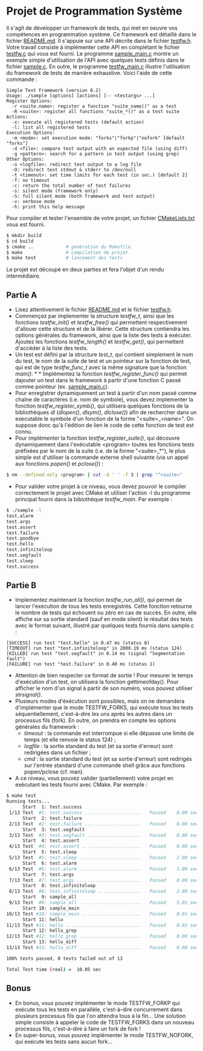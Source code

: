 # Projet de Programmation Système

Il s'agit de développer un framework de tests, qui met en oeuvre vos compétences en programmation système. Ce framework est détaillé dans le fichier [README.md](README.md). Il s'appuie sur une API décrite dans le fichier [testfw.h](testfw.h). Votre travail consiste à implémenter cette API en complétant le fichier [testfw.c](testfw.c) qui vous est fourni. Le programme [sample_main.c](sample_main.c) montre un exemple simple d'utilisation de l'API avec quelques tests définis dans le fichier [sample.c](sample.c). En outre, le programme [testfw_main.c](testfw_main.c) illustre l'utilisation du framework de tests de manière exhaustive. Voici l'aide de cette commande :

```text
Simple Test Framework (version 0.2)
Usage: ./sample [options] [actions] [-- <testargs> ...]
Register Options:
  -r <suite.name>: register a function "suite_name()" as a test
  -R <suite>: register all functions "suite_*()" as a test suite
Actions:
  -x: execute all registered tests (default action)
  -l: list all registered tests
Execution Options:
  -m <mode>: set execution mode: "forks"|"forkp"|"nofork" [default "forks"]
  -d <file>: compare test output with an expected file (using diff)
  -g <pattern>: search for a pattern in test output (using grep)
Other Options:
  -o <logfile>: redirect test output to a log file
  -O: redirect test stdout & stderr to /dev/null
  -t <timeout>: set time limits for each test (in sec.) [default 2]
  -T: no timeout
  -c: return the total number of test failures
  -s: silent mode (framework only)
  -S: full silent mode (both framework and test output)
  -v: verbose mode
  -h: print this help message
```

Pour compiler et tester l'ensemble de votre projet, un fichier [CMakeLists.txt](CMakeLists.txt) vous est fourni.

```bash
$ mkdir build
$ cd build
$ cmake ..            # génération du Makefile
$ make                # compilation de projet
$ make test           # lancement des tests
```

Le projet est découpé en deux parties et fera l'objet d'un rendu intermédiaire.

## Partie A

* Lisez attentivement le fichier [README.md](README.md) et le fichier [testfw.h](testfw.h).
* Commençez par implementer la structure *testfw_t*, ainsi que les fonctions *testfw_init()* et *testfw_free()* qui permettent respectivement d'allouer cette structure et de la libérer. Cette structure contiendra les options générales du framework, ainsi que la liste des tests à exécuter. Ajoutez les fonctions *testfw_length()* et *testfw_get()*, qui permettent d'accéder à la liste des tests.
* Un test est défini par la structure *test_t*, qui contient simplement le nom du test, le nom de la suite de test et un pointeur sur la fonction de test, qui est de type *testfw_func_t* avec la même signature que la fonction *main()*. * * Implémentez la fonction *testfw_register_func()* qui permet dajouter un test dans le framework à partir d'une fonction C passé comme pointeur (ex. [sample_main.c](sample_main.c)).
* Pour enregistrer dynamiquement un test à partir d'un nom passé comme chaîne de caractères (i.e. nom de symbole), vous devez implementer la fonction *testfw_register_symb()*, qui utilisera quelques fonctions de la bibliothèques *dl* (*dlopen()*, *dlsym()*, *dlclose()*) afin de rechercher dans un executable le symbole d'un fonction de la forme "\<suite\>_\<name\>". On suppose donc qu'à l'édition de lien le code de cette fonction de test est connu.
* Pour implémenter la fonction *testfw_register_suite()*, qui découvre dynamiquement dans l'exécutable \<program\> toutes les fonctions tests préfixées par le nom de la suite (i.e. de la forme "\<suite\>_*"), le plus simple est d'utiliser la commande externe shell suivante (via un appel aux fonctions *popen()* et *pclose()*) :

```bash
$ nm --defined-only <program> | cut -d ' ' -f 3 | grep "^<suite>"
```

* Pour valider votre projet à ce niveau, vous devez pouvoir le compiler correctement le projet avec CMake et utiliser l'action -l du programme principal fourni dans la bibiothèque *testfw_main*. Par exemple :

```bash
$ ./sample -l
test.alarm
test.args
test.assert
test.failure
test.goodbye
test.hello
test.infiniteloop
test.segfault
test.sleep
test.success
```

## Partie B

* Implementez maintenant la fonction *testfw_run_all()*, qui permet de lancer l'exécution de tous les tests enregistrés. Cette fonction retourne le nombre de tests qui échouent ou zéro en cas de succès. En outre, elle affiche sur sa sortie standard (sauf en mode silent) le résultat des tests avec le format suivant, illustré par quelques tests fournis dans sample.c :

```text
[SUCCESS] run test "test.hello" in 0.47 ms (status 0)
[TIMEOUT] run test "test.infiniteloop" in 2000.19 ms (status 124)
[KILLED] run test "test.segfault" in 0.14 ms (signal "Segmentation fault")
[FAILURE] run test "test.failure" in 0.40 ms (status 1)
```

* Attention de bien respecter ce format de sortie ! Pour mesurer le temps d'exécution d'un test, on utilisera la fonction gettimeofday(). Pour afficher le nom d'un signal à partir de son numéro, vous pouvez utiliser *strsignal()*.
* Plusieurs modes d'éxécution sont possibles, mais on ne demandera d'implémenter que le mode TESTFW_FORKS, qui exécute tous les tests séquentiellement, c'est-à-dire les uns après les autres dans un processus fils (fork). En outre, on prendra en compte les options générales du framework :
  * *timeout* : la commande est interrompue si elle dépasse une limite de temps (et elle renvoie le status 124) ;
  * *logfile* : la sortie standard du test (et sa sortie d'erreur) sont redirigées dans un fichier ;
  * *cmd* : la sortie standard du test (et sa sortie d'erreur) sont redirigés sur l'entrée standard d'une commande shell grâce aux fonctions popen/pclose (cf. man).
* A ce niveau, vous pouvez valider (partiellement) votre projet en exécutant les tests fourni avec CMake. Par exemple :

```bash
$ make test
Running tests...
      Start  1: test.success
 1/13 Test  #1: test.success .....................   Passed    0.00 sec
      Start  2: test.failure
 2/13 Test  #2: test.failure .....................   Passed    0.00 sec
      Start  3: test.segfault
 3/13 Test  #3: test.segfault ....................   Passed    0.00 sec
      Start  4: test.assert
 4/13 Test  #4: test.assert ......................   Passed    0.00 sec
      Start  5: test.sleep
 5/13 Test  #5: test.sleep .......................   Passed    2.00 sec
      Start  6: test.alarm
 6/13 Test  #6: test.alarm .......................   Passed    1.00 sec
      Start  7: test.args
 7/13 Test  #7: test.args ........................   Passed    0.00 sec
      Start  8: test.infiniteloop
 8/13 Test  #8: test.infiniteloop ................   Passed    2.00 sec
      Start  9: sample_all
 9/13 Test  #9: sample_all .......................   Passed    5.01 sec
      Start 10: sample_main
10/13 Test #10: sample_main ......................   Passed    0.01 sec
      Start 11: hello
11/13 Test #11: hello ............................   Passed    0.01 sec
      Start 12: hello_grep
12/13 Test #12: hello_grep .......................   Passed    0.00 sec
      Start 13: hello_diff
13/13 Test #13: hello_diff .......................   Passed    0.00 sec

100% tests passed, 0 tests failed out of 13

Total Test time (real) =  10.05 sec
```

## Bonus

* En bonus, vous pouvez implémenter le mode TESTFW_FORKP qui exécute tous les tests en parallèle, c'est-à-dire concurrement dans plusieurs processus fils que l'on attendra tous à la fin... Une solution simple consiste à appeler le code de TESTFW_FORKS dans un nouveau processus fils, c'est-à-dire à faire un fork de fork !
* En super-bonus, vous pouvez implémenter le mode TESTFW_NOFORK, qui exécute les tests sans aucun fork...
